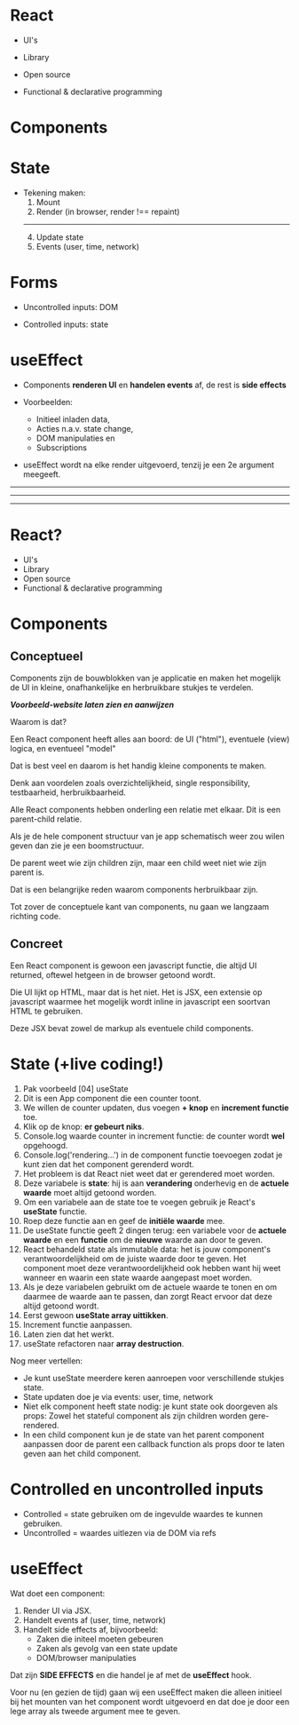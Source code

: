 
# React

- UI's 

- Library

- Open source

- Functional & declarative programming

# Components


# State

- Tekening maken:
    1) Mount
    2) Render (in browser, render !== repaint)
    ---------------
    4) Update state
    3) Events (user, time, network)

# Forms

- Uncontrolled inputs: DOM

- Controlled inputs: state

# useEffect

- Components **renderen UI** en **handelen events** af, de rest is **side effects**

- Voorbeelden: 
    - Initieel inladen data, 
    - Acties n.a.v. state change, 
    - DOM manipulaties en
    - Subscriptions

- useEffect wordt na elke render uitgevoerd, tenzij je een 2e argument meegeeft.

----------------------------------------------------------------------------------------------------------------
****************************************************************************************************************
----------------------------------------------------------------------------------------------------------------

# React?

- UI's 
- Library
- Open source
- Functional & declarative programming

# Components

## Conceptueel

Components zijn de bouwblokken van je applicatie en maken het mogelijk de UI in kleine, 
onafhankelijke en herbruikbare stukjes te verdelen.

***Voorbeeld-website laten zien en aanwijzen***

Waarom is dat?

Een React component heeft alles aan boord: de UI ("html"), eventuele (view) logica, en eventueel "model"

Dat is best veel en daarom is het handig kleine components te maken.

Denk aan voordelen zoals overzichtelijkheid, single responsibility, testbaarheid, herbruikbaarheid.

Alle React components hebben onderling een relatie met elkaar. Dit is een parent-child relatie.

Als je de hele component structuur van je app schematisch weer zou wilen geven dan zie je een boomstructuur.

De parent weet wie zijn children zijn, maar een child weet niet wie zijn parent is.

Dat is een belangrijke reden waarom components herbruikbaar zijn.

Tot zover de conceptuele kant van components, nu gaan we langzaam richting code.

## Concreet

Een React component is gewoon een javascript functie, die altijd UI returned, oftewel hetgeen in de browser getoond wordt.

Die UI lijkt op HTML, maar dat is het niet. Het is JSX, een extensie op javascript waarmee het mogelijk wordt inline in javascript een soortvan HTML te gebruiken.

Deze JSX bevat zowel de markup als eventuele child components.


# State (+live coding!)

1. Pak voorbeeld [04] useState
1. Dit is een App component die een counter toont.
1. We willen de counter updaten, dus voegen **+ knop** en **increment functie** toe.
1. Klik op de knop: **er gebeurt niks**.
1. Console.log waarde counter in increment functie: de counter wordt **wel** opgehoogd.
1. Console.log('rendering...') in de component functie toevoegen zodat je kunt zien dat het component gerenderd wordt.
1. Het probleem is dat React niet weet dat er gerendered moet worden.
1. Deze variabele is **state**: hij is aan **verandering** onderhevig en de **actuele waarde** moet altijd getoond worden.
1. Om een variabele aan de state toe te voegen gebruik je React's **useState** functie.
1. Roep deze functie aan en geef de **initiële waarde** mee.
1. De useState functie geeft 2 dingen terug: een variabele voor de **actuele waarde**
   en een **functie** om de **nieuwe** waarde aan door te geven.
1. React behandeld state als immutable data: het is jouw component's verantwoordelijkheid om de juiste waarde door te geven.
   Het component moet deze verantwoordelijkheid ook hebben want hij weet wanneer en waarin een state waarde aangepast moet worden.
1. Als je deze variabelen gebruikt om de actuele waarde te tonen en om daarmee de waarde aan te passen,
   dan zorgt React ervoor dat deze altijd getoond wordt.
1. Eerst gewoon **useState array uittikken**.
1. Increment functie aanpassen.
1. Laten zien dat het werkt.
1. useState refactoren naar **array destruction**.

Nog meer vertellen:
- Je kunt useState meerdere keren aanroepen voor verschillende stukjes state.
- State updaten doe je via events: user, time, network
- Niet elk component heeft state nodig: je kunt state ook doorgeven als props:
  Zowel het stateful component als zijn children worden gere-rendered.
- In een child component kun je de state van het parent component aanpassen 
  door de parent een callback function als props door te laten geven aan het child component.

# Controlled en uncontrolled inputs

- Controlled = state gebruiken om de ingevulde waardes te kunnen gebruiken.
- Uncontrolled = waardes uitlezen via de DOM via refs

# useEffect

Wat doet een component:
1) Render UI via JSX.
2) Handelt events af (user, time, network)
3) Handelt side effects af, bijvoorbeeld: 
    - Zaken die initeel moeten gebeuren
    - Zaken als gevolg van een state update
    - DOM/browser manipulaties

Dat zijn **SIDE EFFECTS** en die handel je af met de **useEffect** hook.

Voor nu (en gezien de tijd) gaan wij een useEffect maken die alleen initieel bij het mounten
van het component wordt uitgevoerd en dat doe je door een lege array als tweede argument mee te geven.